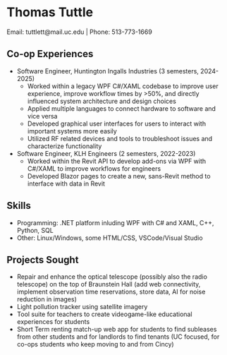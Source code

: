 <body>

<h1>Thomas Tuttle</h1>
<p>Email: tuttlett@mail.uc.edu | Phone: 513-773-1669 </p>

<h2> Co-op Experiences </h2>

<ul>
  <li>
    Software Engineer, Huntington Ingalls Industries (3 semesters, 2024-2025)
    <ul>
      <li>Worked within a legacy WPF C#/XAML codebase to improve user experience, improve workflow times by >50%, and directly influenced system architecture and design choices</li>
      <li>Applied multiple languages to connect hardware to software and vice versa</li>
      <li>Developed graphical user interfaces for users to interact with important systems more easily</li>
      <li>Utilized RF related devices and tools to troubleshoot issues and characterize functionality</li>
    </ul>
  </li>

  <li>
    Software Engineer, KLH Engineers (2 semesters, 2022-2023)
    <ul>
      <li>Worked within the Revit API to develop add-ons via WPF with C#/XAML to improve workflows for engineers</li>
      <li>Developed Blazor pages to create a new, sans-Revit method to interface with data in Revit</li>
    </ul>
  </li>
</ul>


<h2> Skills </h2>

<ul>
<li>Programming: .NET platform inluding WPF with C# and XAML, C++, Python, SQL</li>
<li>Other: Linux/Windows, some HTML/CSS, VSCode/Visual Studio</li>
</ul>

<h2> Projects Sought </h2>

<ul>
<li>Repair and enhance the optical telescope (possibly also the radio telescope) on the top of Braunstein Hall (add web connectivity, implement observation time reservations, store data, AI for noise reduction in images)</li>
<li>Light pollution tracker using satellite imagery</li>
<li>Tool suite for teachers to create videogame-like educational experiences for students</li>
<li>Short Term renting match-up web app for students to find subleases from other students and for landlords to find tenants (UC focused, for co-ops students who keep moving to and from Cincy)</li>
</ul>


</body>